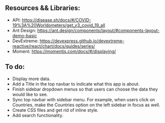 ## Resources && Libraries:
- API: https://disease.sh/docs/#/COVID-19%3A%20Worldometers/get_v3_covid_19_all
- Ant Design: https://ant.design/components/layout/#components-layout-demo-basic
- DevExtreme: https://devexpress.github.io/devextreme-reactive/react/chart/docs/guides/series/
- Moment: https://momentjs.com/docs/#/displaying/ 

## To do:
- Display more data.
- Add a Title in the top navbar to indicate what this app is about. 
- Finish sidebar dropdown menus so that users can choose the data they would like to see.
- Sync top navbar with sidebar menu. For example, when users click on Countries, 
make the Countries option on the left sidebar in focus as well. 
- Create CSS files and get rid of inline style.
- Add search functionality.